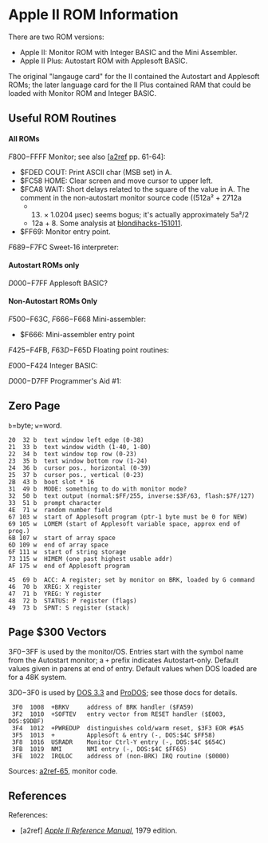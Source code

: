 Apple II ROM Information
========================

There are two ROM versions:
- Apple II: Monitor ROM with Integer BASIC and the Mini Assembler.
- Apple II Plus: Autostart ROM with Applesoft BASIC.

The original "langauge card" for the II contained the Autostart and
Applesoft ROMs; the later language card for the II Plus contained RAM
that could be loaded with Monitor ROM and Integer BASIC.


Useful ROM Routines
-------------------

#### All ROMs

$F800-$FFFF Monitor; see also [[a2ref] pp. 61-64]:
- $FDED COUT: Print ASCII char (MSB set) in A.
- $FC58 HOME: Clear screen and move cursor to upper left.
- $FCA8 WAIT: Short delays related to the square of the value in A.
  The comment in the non-autostart monitor source code ((512a² + 2712a
  + 13) × 1.0204 μsec) seems bogus; it's actually approximately 5a²/2
  + 12a + 8. Some analysis at [blondihacks-151011].
- $FF69: Monitor entry point.

$F689-$F7FC Sweet-16 interpreter:

#### Autostart ROMs only

$D000-$F7FF Applesoft BASIC?

#### Non-Autostart ROMs Only

$F500-$F63C, $F666-$F668 Mini-assembler:
- $F666: Mini-assembler entry point

$F425-$F4FB, $F63D-$F65D Floating point routines:

$E000-$F424 Integer BASIC:

$D000-$D7FF Programmer's Aid #1:


Zero Page
---------

`b`=byte; `w`=word.

    20  32 b  text window left edge (0-38)
    21  33 b  text window width (1-40, 1-80)
    22  34 b  text window top row (0-23)
    23  35 b  text window bottom row (1-24)
    24  36 b  cursor pos., horizontal (0-39)
    25  37 b  cursor pos., vertical (0-23)
    2B  43 b  boot slot * 16
    31  49 b  MODE: something to do with monitor mode?
    32  50 b  text output (normal:$FF/255, inverse:$3F/63, flash:$7F/127)
    33  51 b  prompt character
    4E  71 w  random number field
    67 103 w  start of Applesoft program (ptr-1 byte must be 0 for NEW)
    69 105 w  LOMEM (start of Applesoft variable space, approx end of prog.)
    6B 107 w  start of array space
    6D 109 w  end of array space
    6F 111 w  start of string storage
    73 115 w  HIMEM (one past highest usable addr)
    AF 175 w  end of Applesoft program

    45  69 b  ACC: A register; set by monitor on BRK, loaded by G command
    46  70 b  XREG: X register
    47  71 b  YREG: Y register
    48  72 b  STATUS: P register (flags)
    49  73 b  SPNT: S register (stack)


Page $300 Vectors
-----------------

$3F0-$3FF is used by the monitor/OS. Entries start with the symbol
name from the Autostart monitor; a `+` prefix indicates
Autostart-only. Default values given in parens at end of entry.
Default values when DOS loaded are for a 48K system.

$3D0-$3F0 is used by [DOS 3.3](dos.md) and [ProDOS](prodos.md); see
those docs for details.

     3F0  1008  +BRKV     address of BRK handler ($FA59)
     3F2  1010  +SOFTEV   entry vector from RESET handler ($E003, DOS:$9DBF)
     3F4  1012  +PWREDUP  distinguishes cold/warm reset, $3F3 EOR #$A5
     3F5  1013  +         Applesoft & entry (-, DOS:$4C $FF58)
     3F8  1016  USRADR    Monitor Ctrl-Y entry (-, DOS:$4C $654C)
     3FB  1019  NMI       NMI entry (-, DOS:$4C $FF65)
     3FE  1022  IRQLOC    address of (non-BRK) IRQ routine ($0000)

Sources: [a2ref-65], monitor code.


References
----------

References:
- \[a2ref] [_Apple II Reference Manual_][a2ref], 1979 edition.


<!-------------------------------------------------------------------->
[a2ref-61]: https://archive.org/details/Apple_II_Reference_Manual_1979_Apple/page/n71/mode/1up
[a2ref-65]: https://archive.org/details/Apple_II_Reference_Manual_1979_Apple/page/n75/mode/1up
[a2ref]: https://archive.org/details/Apple_II_Reference_Manual_1979_Apple

[blondihacks-151011]: https://blondihacks.com/apple-iic-plus-fixing-the-beep/
